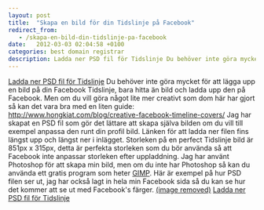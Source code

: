```yaml
---
layout: post
title:  "Skapa en bild för din Tidslinje på Facebook"
redirect_from:
   - /skapa-en-bild-din-tidslinje-pa-facebook
date:   2012-03-03 02:04:58 +0100
categories: best domain registrar
description: Ladda ner PSD fil för Tidslinje Du behöver inte göra mycket för att lägga upp en bild på din Facebook Tidslin
---
```


[Ladda ner PSD fil för Tidslinje](http://markustenghamn.com/wp-content/uploads/2012/03/fbtut.psd_.zip) Du behöver inte göra mycket för att lägga upp en bild på din Facebook Tidslinje, bara hitta än bild och ladda upp den på Facebook. Men om du vill göra något lite mer creativt som dom här har gjort så kan det vara bra med en liten guide: <http://www.hongkiat.com/blog/creative-facebook-timeline-covers/> Jag har skapat en PSD fil som gör det lättare att skapa själva bilden om du vill till exempel anpassa den runt din profil bild. Länken för att ladda ner filen fins längst upp och längst ner i inlägget. Storleken på en perfect Tidslinje bild är 851px x 315px, detta är perfekta storleken som du bör använda så att Facebook inte anpassar storleken efter uppladdning. Jag har använt Photoshop för att skapa min bild, men om du inte har Photoshop så kan du använda ett gratis program som heter [GIMP](http://www.gimp.org/). Här är exempel på hur PSD filen ser ut, jag har också lagt in hela min Facebook sida så du kan se hur det kommer att se ut med Facebook's färger. [(image removed)](http://markustenghamn.com/wp-content/uploads/2012/03/fbtutpsdprev2.png) [Ladda ner PSD fil för Tidslinje](http://markustenghamn.com/wp-content/uploads/2012/03/fbtut.psd_.zip)